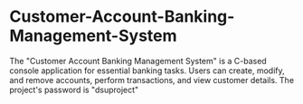 # Customer-Account-Banking-Management-System
The "Customer Account Banking Management System" is a C-based console application for essential banking tasks. Users can create, modify, and remove accounts, perform transactions, and view customer details. The project's password is "dsuproject"
